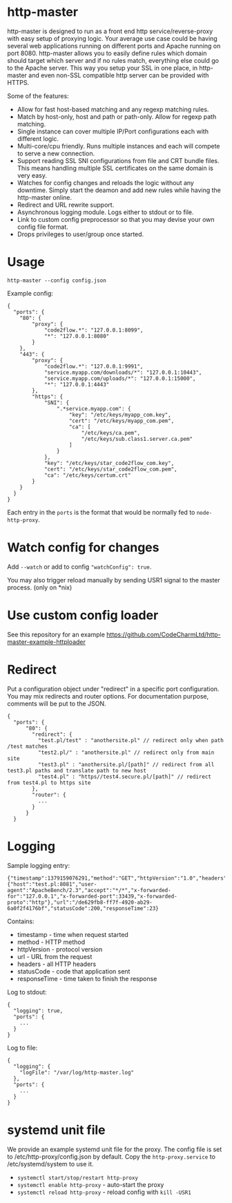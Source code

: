 http-master
===============

http-master is designed to run as a front end http service/reverse-proxy with easy setup of proxying logic.
Your average use case could be having several web applications running on different ports and Apache running on port 8080. http-master allows you to easily define rules which domain should target which server and if no rules match, everything else could go to the Apache server. This way you setup your SSL in one place, in http-master and even non-SSL compatible http server can be provided with HTTPS.

Some of the features:
* Allow for fast host-based matching and any regexp matching rules.
* Match by host-only, host and path or path-only. Allow for regexp path matching.
* Single instance can cover multiple IP/Port configurations each with different logic.
* Multi-core/cpu friendly. Runs multiple instances and each will compete to serve a new connection.
* Support reading SSL SNI configurations from file and CRT bundle files. This means handling multiple SSL certificates on the same domain is very easy.
* Watches for config changes and reloads the logic without any downtime. Simply start the deamon and add new rules while having the http-master online.
* Redirect and URL rewrite support.
* Asynchronous logging module. Logs either to stdout or to file.
* Link to custom config preprocessor so that you may devise your own config file format.
* Drops privileges to user/group once started.

Usage
===============

`http-master --config config.json`

Example config:

```
{
  "ports": {
    "80": {
        "proxy": {
            "code2flow.*": "127.0.0.1:8099",
            "*": "127.0.0.1:8080"
        }
    },
    "443": {
        "proxy": {
            "code2flow.*": "127.0.0.1:9991",
            "service.myapp.com/downloads/*": "127.0.0.1:10443",
            "service.myapp.com/uploads/*": "127.0.0.1:15000",
            "*": "127.0.0.1:4443"
        },
        "https": {
            "SNI": {
                ".*service.myapp.com": {
                    "key": "/etc/keys/myapp_com.key",
                    "cert": "/etc/keys/myapp_com.pem",
                    "ca": [
                        "/etc/keys/ca.pem",
                        "/etc/keys/sub.class1.server.ca.pem"
                    ]
                }
            },
            "key": "/etc/keys/star_code2flow_com.key",
            "cert": "/etc/keys/star_code2flow_com.pem",
            "ca": "/etc/keys/certum.crt"
        }
    }
  }
}
```

Each entry in the `ports` is the format that would be normally fed to `node-http-proxy`.


Watch config for changes
===============
Add `--watch` or add to config `"watchConfig": true`.

You may also trigger reload manually by sending USR1 signal to the master process. (only on *nix)

Use custom config loader
===============
See this repository for an example https://github.com/CodeCharmLtd/http-master-example-httploader

Redirect
===============
Put a configuration object under "redirect" in a specific port configuration. You may mix redirects and router options.
For documentation purpose, comments will be put to the JSON.
```
{
  "ports": {
      "80": {
        "redirect": {
          "test.pl/test" : "anothersite.pl" // redirect only when path /test matches
          "test2.pl/" : "anothersite.pl" // redirect only from main site
          "test3.pl" : "anothersite.pl/[path]" // redirect from all test3.pl paths and translate path to new host
          "test4.pl" : "https//test4.secure.pl/[path]" // redirect from test4.pl to https site
        },
        "router": {
          ...
        }
      }
  }
```

Logging
===============
Sample logging entry:
```
{"timestamp":1379159076291,"method":"GET","httpVersion":"1.0","headers":{"host":"test.pl:8081","user-agent":"ApacheBench/2.3","accept":"*/*","x-forwarded-for":"127.0.0.1","x-forwarded-port":33439,"x-forwarded-proto":"http"},"url":"/de629fb8-ff7f-4920-ab29-6a0f2f4176bf","statusCode":200,"responseTime":23}
```
Contains:
* timestamp - time when request started
* method - HTTP method
* httpVersion - protocol version
* url - URL from the request
* headers - all HTTP headers
* statusCode - code that application sent
* responseTime - time taken to finish the response

Log to stdout:
```
{
  "logging": true,
  "ports": {
    ...
  }
}
```

Log to file:
```
{
  "logging": {
    "logFile": "/var/log/http-master.log"
  },
  "ports": {
    ...
  }
}
```

systemd unit file
=================
We provide an example systemd unit file for the proxy. The config file is set to /etc/http-proxy/config.json by default. Copy the `http-proxy.service` to /etc/systemd/system to use it.

* `systemctl start/stop/restart http-proxy`
* `systemctl enable http-proxy` - auto-start the proxy
* `systemctl reload http-proxy` - reload config with `kill -USR1`

